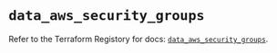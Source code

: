 # `data_aws_security_groups`

Refer to the Terraform Registory for docs: [`data_aws_security_groups`](https://registry.terraform.io/providers/hashicorp/aws/5.11.0/docs/data-sources/security_groups).
